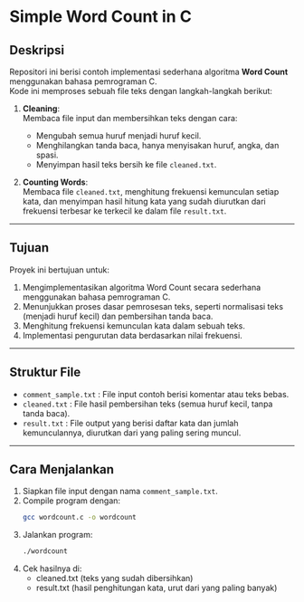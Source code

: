 # Simple Word Count in C

## Deskripsi

Repositori ini berisi contoh implementasi sederhana algoritma **Word Count** menggunakan bahasa pemrograman C.  
Kode ini memproses sebuah file teks dengan langkah-langkah berikut:

1. **Cleaning**:  
   Membaca file input dan membersihkan teks dengan cara:
   - Mengubah semua huruf menjadi huruf kecil.
   - Menghilangkan tanda baca, hanya menyisakan huruf, angka, dan spasi.
   - Menyimpan hasil teks bersih ke file `cleaned.txt`.

2. **Counting Words**:  
   Membaca file `cleaned.txt`, menghitung frekuensi kemunculan setiap kata, dan menyimpan hasil hitung kata yang sudah diurutkan dari frekuensi terbesar ke terkecil ke dalam file `result.txt`.

---

## Tujuan

Proyek ini bertujuan untuk:
1. Mengimplementasikan algoritma Word Count secara sederhana menggunakan bahasa pemrograman C.
2. Menunjukkan proses dasar pemrosesan teks, seperti normalisasi teks (menjadi huruf kecil) dan pembersihan tanda baca.
3. Menghitung frekuensi kemunculan kata dalam sebuah teks.
4. Implementasi pengurutan data berdasarkan nilai frekuensi.

---

## Struktur File

- `comment_sample.txt` : File input contoh berisi komentar atau teks bebas.
- `cleaned.txt` : File hasil pembersihan teks (semua huruf kecil, tanpa tanda baca).
- `result.txt` : File output yang berisi daftar kata dan jumlah kemunculannya, diurutkan dari yang paling sering muncul.

---

## Cara Menjalankan

1. Siapkan file input dengan nama `comment_sample.txt`.
2. Compile program dengan:
   ```bash
   gcc wordcount.c -o wordcount
3. Jalankan program:
   ```bash
   ./wordcount
4. Cek hasilnya di:
   - cleaned.txt (teks yang sudah dibersihkan)
   - result.txt (hasil penghitungan kata, urut dari yang paling banyak)
